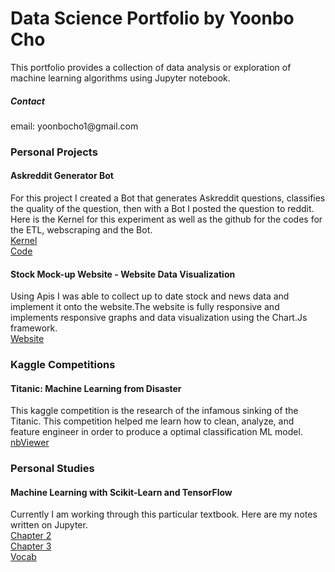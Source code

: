 <h1>Data Science Portfolio by Yoonbo Cho</h1>
This portfolio provides a collection of data analysis or exploration of machine learning algorithms using Jupyter notebook.
<h5>Contact</h5>
email: yoonbocho1@gmail.com
<h3>Personal Projects</h3>
<h4>Askreddit Generator Bot</h4>
For this project I created a Bot that generates Askreddit questions, classifies the quality of the question, then with a Bot I posted the question to reddit. Here is the Kernel for this experiment as well as the github for the codes for the ETL, webscraping and the Bot.
<br>
<a href="https://github.com/ProHanzo/AskReddit/blob/master/Kernel/AskReddit_Create.ipynb">Kernel</a>
<br>
<a href="https://github.com/ProHanzo/AskReddit/tree/master/Code">Code</a>
<br>
<h4>Stock Mock-up Website - Website Data Visualization</h4>
Using Apis I was able to collect up to date stock and news data and implement it onto the website.The website is fully responsive and implements responsive graphs and data visualization using the Chart.Js framework.
<br>
<a href="http://yoonbo.pythonanywhere.com/">Website</a>
<h3>Kaggle Competitions</h3>
<h4>Titanic: Machine Learning from Disaster</h4>
This kaggle competition is the research of the infamous sinking of the Titanic. This competition helped me learn how to clean, analyze, and feature engineer in order to produce a optimal classification ML model.
<br>
<a href="https://nbviewer.jupyter.org/github/yoonbo1/kernels/blob/main/Titanic_Notebook.ipynb">nbViewer</a>
<h3>Personal Studies</h3>
<h4>Machine Learning with Scikit-Learn and TensorFlow</h4>
Currently I am working through this particular textbook. Here are my notes written on Jupyter.
<br>
<a href="https://nbviewer.jupyter.org/github/yoonbo1/kernels/blob/main/Chapter_2_Regressor.ipynb">Chapter 2</a>
<br>
<a href="https://nbviewer.jupyter.org/github/yoonbo1/kernels/blob/main/Chapter_3_Classification.ipynb">Chapter 3</a>
<br>
<a href="https://nbviewer.jupyter.org/github/yoonbo1/kernels/blob/main/Vocab.ipynb">Vocab</a>

